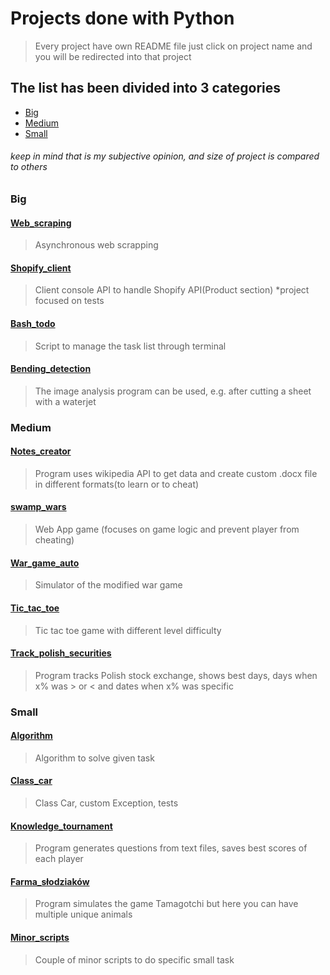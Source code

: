 # Projects done with Python

> Every project have own README file just click on project name and you will be redirected into that project

## The list has been divided into 3 categories

- [Big](#Big)
- [Medium](#Medium)
- [Small](#Small)

###### keep in mind that is my subjective opinion, and size of project is compared to others

### Big

#### [Web_scraping](Web_scraping)

> Asynchronous web scrapping

#### [Shopify_client](Shopify_client)

> Client console API to handle Shopify API(Product section) *project focused on tests

#### [Bash_todo](Bash_todo)

> Script to manage the task list through terminal

#### [Bending_detection](Bending_detection)

> The image analysis program can be used, e.g. after cutting a sheet with a waterjet

### Medium

#### [Notes_creator](Notes_creator)

> Program uses wikipedia API to get data and create custom .docx file in different formats(to learn or to cheat)

#### [swamp_wars](swamp_wars)

> Web App game (focuses on game logic and prevent player from cheating)

#### [War_game_auto](War_game_auto)

> Simulator of the modified war game

#### [Tic_tac_toe](Tic_tac_toe)

> Tic tac toe game with different level difficulty

#### [Track_polish_securities](Track_polish_securities)

> Program tracks Polish stock exchange, shows best days, days when x% was > or < and dates when x% was specific

### Small

#### [Algorithm](Algorithm)

> Algorithm to solve given task

#### [Class_car](Class_car)

> Class Car, custom Exception, tests

#### [Knowledge_tournament](Knowledge_tournament)

> Program generates questions from text files, saves best scores of each player

#### [Farma_słodziaków](Farma_słodziaków)

> Program simulates the game Tamagotchi but here you can have multiple unique animals

#### [Minor_scripts](Minor_scripts)

> Couple of minor scripts to do specific small task

